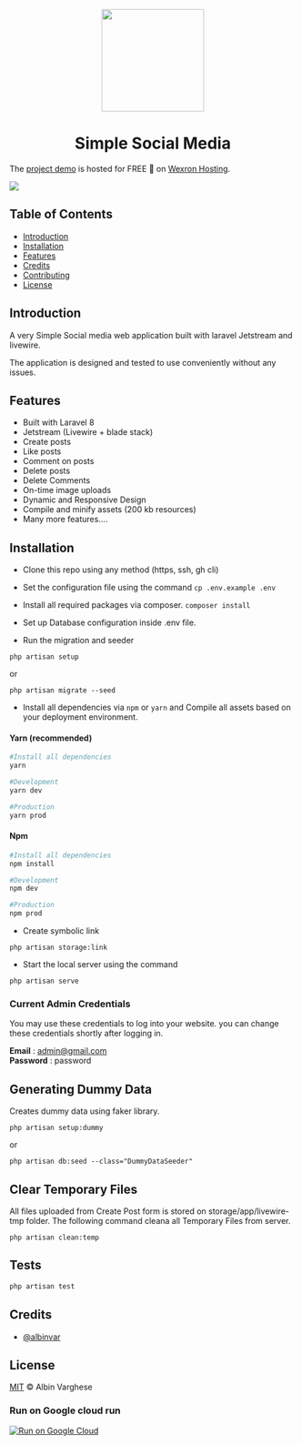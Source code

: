 <p align="center"><a href="https://social.sjcvaipur.in" target="_blank"><img src="https://i.ibb.co/7nDB1kD/Pics-Art-06-14-08-24-08.png" width="180"></a></p>

<h1 align="center">Simple Social Media</h1>

The [project demo](https://social.w3x.live) is hosted for FREE 💝 on [Wexron Hosting](https://wexronhosting.com).

<a href="https://wexronhosting.com"><img src="https://wexronhosting.com/_nuxt/wex.76a224d8.svg" /></a>

## Table of Contents 
- [Introduction](#introduction)
- [Installation](#installation)
- [Features](#features)
- [Credits](#credits)
- [Contributing](#contributing)
- [License](#license)

## Introduction

A very Simple Social media web application built with laravel Jetstream and livewire.

The application is designed and tested to use conveniently without any issues.

## Features

- Built with Laravel 8
- Jetstream (Livewire + blade stack)
- Create posts
- Like posts
- Comment on posts
- Delete posts
- Delete Comments
- On-time image uploads
- Dynamic and Responsive Design
- Compile and minify assets (200 kb resources)
- Many more features....

## Installation

- Clone this repo using any method (https, ssh, gh cli)

- Set the configuration file using the command 
``` cp .env.example .env ```

- Install all required packages via composer. ``` composer install ```

- Set up Database configuration inside .env file.

- Run the migration and seeder

```
php artisan setup
```
or
```
php artisan migrate --seed
```

- Install all dependencies via `npm` or `yarn` and Compile all assets based on your deployment environment. 

#### Yarn (recommended)
```bash
#Install all dependencies
yarn

#Development
yarn dev

#Production
yarn prod
```

#### Npm
```bash
#Install all dependencies
npm install

#Development
npm dev

#Production
npm prod
```

- Create symbolic link 
```
php artisan storage:link
```

- Start the local server using the command
```
php artisan serve
```

### Current Admin Credentials

You may use these credentials to log into your website. you can change these credentials shortly after logging in.

**Email** : admin@gmail.com<br>
**Password** : password


## Generating Dummy Data

Creates dummy data using faker library.
```
php artisan setup:dummy
```
or 
```
php artisan db:seed --class="DummyDataSeeder"
```

## Clear Temporary Files
All files uploaded from Create Post form is stored on storage/app/livewire-tmp folder. The following command cleana all Temporary Files from server.
```
php artisan clean:temp
```

## Tests

```bash
php artisan test
```
## Credits

- [@albinvar](https://github.com/albinvar)

## License

[MIT](LICENSE) © Albin Varghese
### Run on Google cloud run

[![Run on Google Cloud](https://storage.googleapis.com/cloudrun/button.svg)](https://console.cloud.google.com/cloudshell/editor?shellonly=true&cloudshell_image=gcr.io/cloudrun/button&cloudshell_git_repo=https://github.com/fresh-joey/simple-social-media.git)
